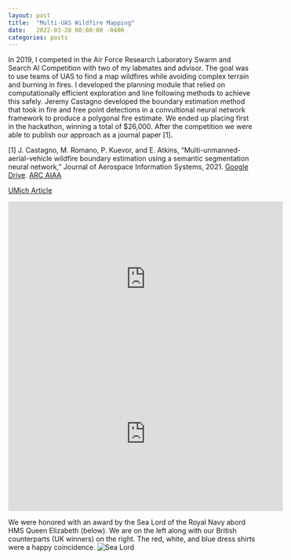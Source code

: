 ```yaml
---
layout: post
title:  "Multi-UAS Wildfire Mapping"
date:   2022-03-28 00:00:00 -0400
categories: posts
---
```


In 2019, I competed in the Air Force Research Laboratory Swarm and Search AI Competition with two of my labmates and advisor. The goal was to use teams of UAS to find a map wildfires while avoiding complex terrain and burning in fires. I developed the planning module that relied on computationally efficient exploration and line following methods to achieve this safely. Jeremy Castagno developed the boundary estimation method that took in fire and free point detections in a convultional neural network framework to produce a polygonal fire estimate. We ended up placing first in the hackathon, winning a total of $26,000. After the competition we were able to publish our approach as a journal paper [1]. 

[1] J. Castagno, M. Romano, P. Kuevor, and E. Atkins, “Multi-unmanned-aerial-vehicle wildfire
boundary estimation using a semantic segmentation neural network,” Journal of Aerospace
Information Systems, 2021. [Google Drive](https://drive.google.com/file/d/1mISrVLrvD-mFrZYgF2QXziCPGD4F03kw/view?usp=sharing). [ARC AIAA](https://arc.aiaa.org/doi/full/10.2514/1.I010912)

[UMich Article](https://robotics.umich.edu/2019/a2sys-lab-takes-first-in-firefighting-drone-competition/)


<iframe width="560" height="315" src="https://www.youtube.com/embed/XNF_Sddlgy4" title="YouTube video player" frameborder="0" allow="accelerometer; autoplay; clipboard-write; encrypted-media; gyroscope; picture-in-picture" allowfullscreen></iframe>

<iframe width="560" height="315" src="https://www.youtube.com/embed/RR7zZT-95uM" title="YouTube video player" frameborder="0" allow="accelerometer; autoplay; clipboard-write; encrypted-media; gyroscope; picture-in-picture" allowfullscreen></iframe>

<br>

We were honored with an award by the Sea Lord of the Royal Navy abord HMS Queen Elizabeth (below). We are on the left along with our British counterparts (UK winners) on the right. The red, white, and blue dress shirts were a happy coincidence.
![Sea Lord](/images/wildfire-sea-lord.jpg)

